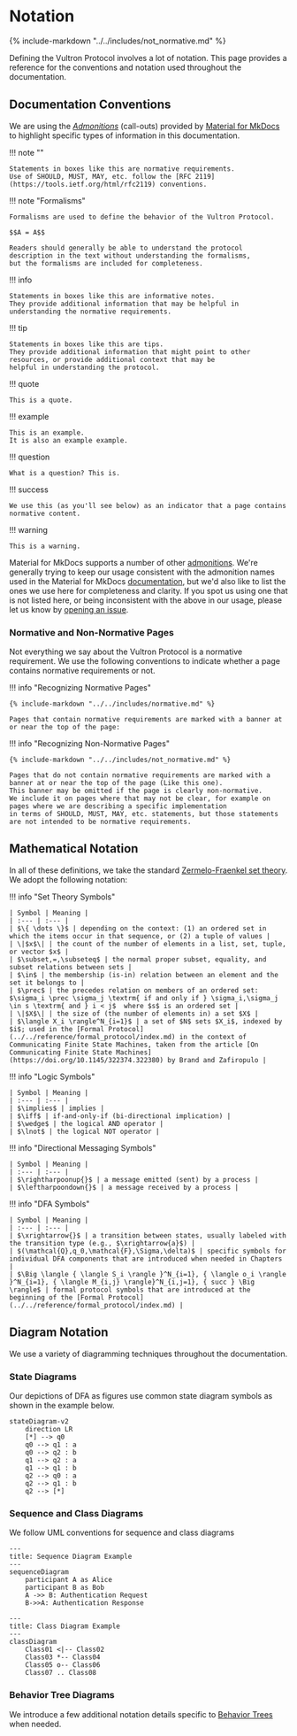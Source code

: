 # Notation

{% include-markdown "../../includes/not_normative.md" %}

Defining the Vultron Protocol involves a lot of notation.
This page provides a reference for the conventions and notation used throughout the documentation.

## Documentation Conventions

We are using the [_Admonitions_](https://squidfunk.github.io/mkdocs-material/reference/admonitions/) (call-outs) provided by
[Material for MkDocs](https://squidfunk.github.io/mkdocs-material/) to highlight specific types of information in this
documentation.

!!! note ""

    Statements in boxes like this are normative requirements. 
    Use of SHOULD, MUST, MAY, etc. follow the [RFC 2119](https://tools.ietf.org/html/rfc2119) conventions.

!!! note "Formalisms"

    Formalisms are used to define the behavior of the Vultron Protocol.

    $$A = A$$

    Readers should generally be able to understand the protocol description in the text without understanding the formalisms,
    but the formalisms are included for completeness.

!!! info

    Statements in boxes like this are informative notes. 
    They provide additional information that may be helpful in understanding the normative requirements.

!!! tip

    Statements in boxes like this are tips. 
    They provide additional information that might point to other resources, or provide additional context that may be 
    helpful in understanding the protocol.

!!! quote

    This is a quote.

!!! example

    This is an example.
    It is also an example example.

!!! question

    What is a question? This is.

!!! success

    We use this (as you'll see below) as an indicator that a page contains
    normative content.

!!! warning

    This is a warning.

Material for MkDocs supports a number of other [admonitions](https://squidfunk.github.io/mkdocs-material/reference/admonitions/).
We're generally trying to keep our usage consistent with the admonition names used in the Material for MkDocs
[documentation](https://squidfunk.github.io/mkdocs-material/reference/admonitions/), but we'd also like to list the
ones we use here for completeness and clarity.
If you spot us using one that is not listed here, or being inconsistent with the above in our usage, please let us
know by [opening an issue](https://github.com/CERTCC/Vultron/issues).

### Normative and Non-Normative Pages

Not everything we say about the Vultron Protocol is a normative requirement.
We use the following conventions to indicate whether a page contains normative requirements or not.

!!! info "Recognizing Normative Pages"

    {% include-markdown "../../includes/normative.md" %}

    Pages that contain normative requirements are marked with a banner at or near the top of the page:

!!! info "Recognizing Non-Normative Pages"

    {% include-markdown "../../includes/not_normative.md" %}

    Pages that do not contain normative requirements are marked with a banner at or near the top of the page (Like this one).
    This banner may be omitted if the page is clearly non-normative.
    We include it on pages where that may not be clear, for example on pages where we are describing a specific implementation
    in terms of SHOULD, MUST, MAY, etc. statements, but those statements are not intended to be normative requirements.

## Mathematical Notation

In all of these definitions, we take the standard [Zermelo-Fraenkel set theory](https://en.wikipedia.org/wiki/Zermelo%E2%80%93Fraenkel_set_theory).
We adopt the following notation:

!!! info "Set Theory Symbols"

    | Symbol | Meaning |
    | :--- | :--- |
    | $\{ \dots \}$ | depending on the context: (1) an ordered set in which the items occur in that sequence, or (2) a tuple of values |
    | \|$x$\| | the count of the number of elements in a list, set, tuple, or vector $x$ |
    | $\subset,=,\subseteq$ | the normal proper subset, equality, and subset relations between sets |
    | $\in$ | the membership (is-in) relation between an element and the set it belongs to |
    | $\prec$ | the precedes relation on members of an ordered set: $\sigma_i \prec \sigma_j \textrm{ if and only if } \sigma_i,\sigma_j \in s \textrm{ and } i < j$  where $s$ is an ordered set |
    | \|$X$\| | the size of (the number of elements in) a set $X$ |
    | $\langle X_i \rangle^N_{i=1}$ | a set of $N$ sets $X_i$, indexed by $i$; used in the [Formal Protocol](../../reference/formal_protocol/index.md) in the context of Communicating Finite State Machines, taken from the article [On Communicating Finite State Machines](https://doi.org/10.1145/322374.322380) by Brand and Zafiropulo |

!!! info "Logic Symbols"

    | Symbol | Meaning |
    | :--- | :--- |
    | $\implies$ | implies |
    | $\iff$ | if-and-only-if (bi-directional implication) |
    | $\wedge$ | the logical AND operator |
    | $\lnot$ | the logical NOT operator |

!!! info "Directional Messaging Symbols"

    | Symbol | Meaning |
    | :--- | :--- |
    | $\rightharpoonup{}$ | a message emitted (sent) by a process |
    | $\leftharpoondown{}$ | a message received by a process |

!!! info "DFA Symbols"

    | Symbol | Meaning |
    | :--- | :--- |
    | $\xrightarrow{}$ | a transition between states, usually labeled with the transition type (e.g., $\xrightarrow{a}$) |
    | $(\mathcal{Q},q_0,\mathcal{F},\Sigma,\delta)$ | specific symbols for individual DFA components that are introduced when needed in Chapters |
    | $\Big \langle { \langle S_i \rangle }^N_{i=1}, { \langle o_i \rangle }^N_{i=1}, { \langle M_{i,j} \rangle}^N_{i,j=1}, { succ } \Big \rangle$ | formal protocol symbols that are introduced at the beginning of the [Formal Protocol](../../reference/formal_protocol/index.md) |

## Diagram Notation

We use a variety of diagramming techniques throughout the documentation.

### State Diagrams

Our depictions of DFA as figures use common state diagram symbols as shown in the example below.

```mermaid
stateDiagram-v2
    direction LR
    [*] --> q0
    q0 --> q1 : a
    q0 --> q2 : b
    q1 --> q2 : a
    q1 --> q1 : b
    q2 --> q0 : a
    q2 --> q1 : b
    q2 --> [*]
```

### Sequence and Class Diagrams

We follow UML conventions for sequence and class diagrams

```mermaid
---
title: Sequence Diagram Example
---
sequenceDiagram
    participant A as Alice
    participant B as Bob
    A ->> B: Authentication Request
    B->>A: Authentication Response
```

```mermaid
---
title: Class Diagram Example
---
classDiagram
    Class01 <|-- Class02
    Class03 *-- Class04
    Class05 o-- Class06
    Class07 .. Class08
```

### Behavior Tree Diagrams

We introduce a few additional notation details specific to [Behavior Trees](../behavior_logic/index.md) when needed.
